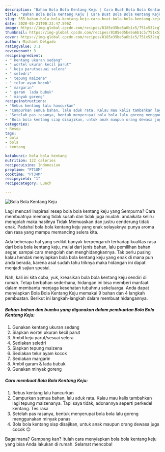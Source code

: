 ```yaml
---
description: "Bahan Bola Bola Kentang Keju | Cara Buat Bola Bola Kentang Keju Yang Enak Banget"
title: "Bahan Bola Bola Kentang Keju | Cara Buat Bola Bola Kentang Keju Yang Enak Banget"
slug: 555-bahan-bola-bola-kentang-keju-cara-buat-bola-bola-kentang-keju-yang-enak-banget
date: 2020-05-21T00:23:47.596Z
image: https://img-global.cpcdn.com/recipes/8185e35be5a6b1c5/751x532cq70/bola-bola-kentang-keju-foto-resep-utama.jpg
thumbnail: https://img-global.cpcdn.com/recipes/8185e35be5a6b1c5/751x532cq70/bola-bola-kentang-keju-foto-resep-utama.jpg
cover: https://img-global.cpcdn.com/recipes/8185e35be5a6b1c5/751x532cq70/bola-bola-kentang-keju-foto-resep-utama.jpg
author: Michael Delgado
ratingvalue: 3.1
reviewcount: 3
recipeingredient:
- " kentang ukuran sedang"
- " wortel ukuran kecil parut"
- " keju parutsesuai selera"
- " seledri"
- " tepung maizena"
- " telur ayam kocok"
- " margarin"
- " garam  lada bubuk"
- " minyak goreng"
recipeinstructions:
- "Rebus kentang lalu hancurkan"
- "Campurkan semua bahan, lalu aduk rata. Kalau mau kalis tambahkan lagi tepung maizenanya. Tapi saya tidak, adonannya seperti perkedel kentang. Tes rasa"
- "Setelah pas rasanya, bentuk menyerupai bola bola lalu goreng menggunakan minyak panas"
- "Bola bola kentang siap disajikan, untuk anak maupun orang dewasa juga cocok 😉"
categories:
- Resep
tags:
- bola
- bola
- kentang

katakunci: bola bola kentang 
nutrition: 122 calories
recipecuisine: Indonesian
preptime: "PT10M"
cooktime: "PT34M"
recipeyield: "1"
recipecategory: Lunch

---
```



![Bola Bola Kentang Keju](https://img-global.cpcdn.com/recipes/8185e35be5a6b1c5/751x532cq70/bola-bola-kentang-keju-foto-resep-utama.jpg)

Lagi mencari inspirasi resep bola bola kentang keju yang Sempurna? Cara membuatnya memang tidak susah dan tidak juga mudah. andaikata keliru mengolah maka hasilnya Tidak Memuaskan dan justru cenderung tidak enak. Padahal bola bola kentang keju yang enak selayaknya punya aroma dan rasa yang mampu memancing selera kita.

Ada beberapa hal yang sedikit banyak berpengaruh terhadap kualitas rasa dari bola bola kentang keju, mulai dari jenis bahan, lalu pemilihan bahan segar, sampai cara mengolah dan menghidangkannya. Tak perlu pusing kalau hendak menyiapkan bola bola kentang keju yang enak di mana pun anda berada, karena asal sudah tahu triknya maka hidangan ini dapat menjadi sajian spesial.




Nah, kali ini kita coba, yuk, kreasikan bola bola kentang keju sendiri di rumah. Tetap berbahan sederhana, hidangan ini bisa memberi manfaat dalam membantu menjaga kesehatan tubuhmu sekeluarga. Anda dapat menyiapkan Bola Bola Kentang Keju memakai 9 bahan dan 4 langkah pembuatan. Berikut ini langkah-langkah dalam membuat hidangannya.

<!--inarticleads1-->

##### Bahan-bahan dan bumbu yang digunakan dalam pembuatan Bola Bola Kentang Keju:

1. Gunakan  kentang ukuran sedang
1. Siapkan  wortel ukuran kecil parut
1. Ambil  keju parut/sesuai selera
1. Sediakan  seledri
1. Siapkan  tepung maizena
1. Sediakan  telur ayam kocok
1. Sediakan  margarin
1. Ambil  garam &amp; lada bubuk
1. Gunakan  minyak goreng




<!--inarticleads2-->

##### Cara membuat Bola Bola Kentang Keju:

1. Rebus kentang lalu hancurkan
1. Campurkan semua bahan, lalu aduk rata. Kalau mau kalis tambahkan lagi tepung maizenanya. Tapi saya tidak, adonannya seperti perkedel kentang. Tes rasa
1. Setelah pas rasanya, bentuk menyerupai bola bola lalu goreng menggunakan minyak panas
1. Bola bola kentang siap disajikan, untuk anak maupun orang dewasa juga cocok 😉




Bagaimana? Gampang kan? Itulah cara menyiapkan bola bola kentang keju yang bisa Anda lakukan di rumah. Selamat mencoba!
